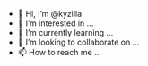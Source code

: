 - 👋 Hi, I’m @kyzilla
- 👀 I’m interested in ...
- 🌱 I’m currently learning ...
- 💞️ I’m looking to collaborate on ...
- 📫 How to reach me ...

<!---
kyzilla/kyzilla is a ✨ special ✨ repository because its `README.md` (this file) appears on your GitHub profile.
You can click the Preview link to take a look at your changes.
--->
